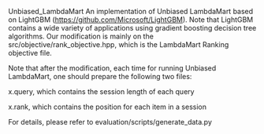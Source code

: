 Unbiased_LambdaMart An implementation of Unbiased LambdaMart based on LightGBM (https://github.com/Microsoft/LightGBM). Note that LightGBM contains a wide variety of applications using gradient boosting decision tree algorithms. Our modification is mainly on the src/objective/rank_objective.hpp, which is the LambdaMart Ranking objective file.

Note that after the modification, each time for running Unbiased LambdaMart, one should prepare the following two files:

x.query, which contains the session length of each query

x.rank,  which contains the position for each item in a session

For details, please refer to evaluation/scripts/generate_data.py

